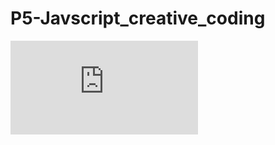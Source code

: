 # P5-Javscript_creative_coding

![Output](https://tan12d.github.io/P5-Javscript_creative_coding/index.html)
